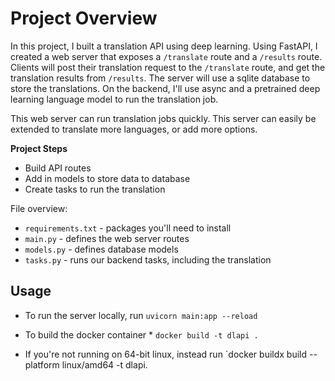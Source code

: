 # Project Overview

In this project, I built a translation API using deep learning. Using FastAPI, I created a web server that exposes a `/translate` route and a `/results` route. Clients will post their translation request to the `/translate` route, and get the translation results from `/results`.  The server will use a sqlite database to store the translations. On the backend, I'll use async and a pretrained deep learning language model to run the translation job.

This web server can run translation jobs quickly. This server can easily be extended to translate more languages, or add more options.

**Project Steps**
* Build API routes
* Add in models to store data to database
* Create tasks to run the translation

File overview:

* `requirements.txt` - packages you'll need to install
* `main.py` - defines the web server routes
* `models.py` - defines database models
* `tasks.py` - runs our backend tasks, including the translation

## Usage

* To run the server locally, run `uvicorn main:app --reload`

* To build the docker container * `docker build -t dlapi .`

* If you're not running on 64-bit linux, instead run `docker buildx build --platform linux/amd64 -t dlapi.
